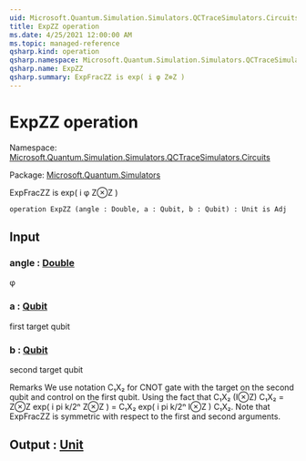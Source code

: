 ```yaml
---
uid: Microsoft.Quantum.Simulation.Simulators.QCTraceSimulators.Circuits.ExpZZ
title: ExpZZ operation
ms.date: 4/25/2021 12:00:00 AM
ms.topic: managed-reference
qsharp.kind: operation
qsharp.namespace: Microsoft.Quantum.Simulation.Simulators.QCTraceSimulators.Circuits
qsharp.name: ExpZZ
qsharp.summary: ExpFracZZ is exp( i φ Z⊗Z )
---
```


# ExpZZ operation

Namespace: [Microsoft.Quantum.Simulation.Simulators.QCTraceSimulators.Circuits](xref:Microsoft.Quantum.Simulation.Simulators.QCTraceSimulators.Circuits)

Package: [Microsoft.Quantum.Simulators](https://nuget.org/packages/Microsoft.Quantum.Simulators)


ExpFracZZ is exp( i φ Z⊗Z )

```qsharp
operation ExpZZ (angle : Double, a : Qubit, b : Qubit) : Unit is Adj
```


## Input

### angle : [Double](xref:microsoft.quantum.qsharp.valueliterals#double-literals)

φ


### a : [Qubit](xref:microsoft.quantum.qsharp.valueliterals#qubit-literals)

first target qubit


### b : [Qubit](xref:microsoft.quantum.qsharp.valueliterals#qubit-literals)

second target qubitRemarksWe use notation C₁X₂ for CNOT gate with the targeton the second qubit and control on the first qubit.Using the fact that C₁X₂ (I⊗Z) C₁X₂ = Z⊗Zexp( i pi k/2ⁿ Z⊗Z ) = C₁X₂ exp( i pi k/2ⁿ I⊗Z ) C₁X₂.Note that ExpFracZZ is symmetric with respect to the first and second arguments.



## Output : [Unit](xref:microsoft.quantum.qsharp.valueliterals#unit-literal)


